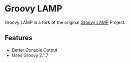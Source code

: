# Groovy LAMP

Groovy LAMP is a fork of the original [Groovy LAMP](https://code.google.com/p/groovy-lamp/) Project.

## Features

* Better Console Output
* Uses Groovy 2.1.7
